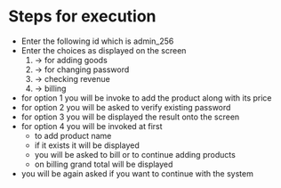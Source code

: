 # Steps for execution #
-  Enter the following id which is admin_256
- Enter the choices as displayed on the screen
	1. -> for adding goods
	2. -> for changing password
	3. -> checking revenue
	4. -> billing
- for option 1 you will be invoke to add the product along with its price
- for option 2 you will be asked to verify existing password
- for option 3 you will be displayed the result onto the screen
- for option 4 you will be invoked at first
	- to add product name
	- if it exists it will be displayed
	- you will be asked to bill or to continue adding products
	- on billing grand total will be displayed
- you will be again asked if you want to continue with the system
